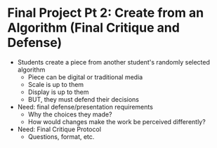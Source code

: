 # Final Project Pt 2: Create from an Algorithm (Final Critique and Defense)

* Students create a piece from another student's randomly selected algorithm
  * Piece can be digital or traditional media
  * Scale is up to them
  * Display is up to them
  * BUT, they must defend their decisions
* Need: final defense/presentation requirements
  * Why the choices they made?
  * How would changes make the work be perceived differently?
* Need: Final Critique Protocol
  * Questions, format, etc.
